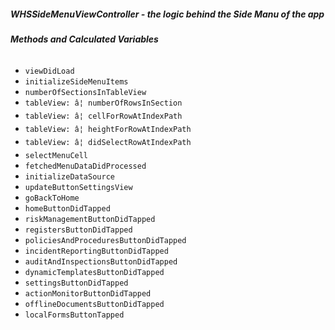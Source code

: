 ##### **WHSSideMenuViewController** - the logic behind the Side Manu of the app

###### **Methods and Calculated Variables**
- `viewDidLoad`
- `initializeSideMenuItems`
- `numberOfSectionsInTableView`
- `tableView: â¦ numberOfRowsInSection`
- `tableView: â¦ cellForRowAtIndexPath`
- `tableView: â¦ heightForRowAtIndexPath`
- `tableView: â¦ didSelectRowAtIndexPath`
- `selectMenuCell`
- `fetchedMenuDataDidProcessed`
- `initializeDataSource`
- `updateButtonSettingsView`
- `goBackToHome`
- `homeButtonDidTapped`
- `riskManagementButtonDidTapped`
- `registersButtonDidTapped`
- `policiesAndProceduresButtonDidTapped`
- `incidentReportingButtonDidTapped`
- `auditAndInspectionsButtonDidTapped`
- `dynamicTemplatesButtonDidTapped`
- `settingsButtonDidTapped`
- `actionMonitorButtonDidTapped`
- `offlineDocumentsButtonDidTapped`
- `localFormsButtonTapped`